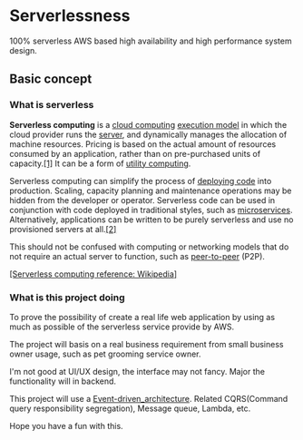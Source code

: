 # Serverlessness
100% serverless AWS based high availability and high performance system design.

## Basic concept



### What is serverless

**Serverless computing** is a [cloud computing](https://en.wikipedia.org/wiki/Cloud_computing) [execution model](https://en.wikipedia.org/wiki/Execution_model) in which the cloud provider runs the [server](https://en.wikipedia.org/wiki/Server_(computing)), and dynamically manages the allocation of machine resources. Pricing is based on the actual amount of resources consumed by an application, rather than on pre-purchased units of capacity.[\[1\]](https://en.wikipedia.org/wiki/Serverless_computing#cite_note-techcrunch-lambda-1) It can be a form of [utility computing](https://en.wikipedia.org/wiki/Utility_computing).

Serverless computing can simplify the process of [deploying code](https://en.wikipedia.org/wiki/Software_deployment) into production. Scaling, capacity planning and maintenance operations may be hidden from the developer or operator. Serverless code can be used in conjunction with code deployed in traditional styles, such as [microservices](https://en.wikipedia.org/wiki/Microservices). Alternatively, applications can be written to be purely serverless and use no provisioned servers at all.[\[2\]](https://en.wikipedia.org/wiki/Serverless_computing#cite_note-lambda-api-gateway-2)

This should not be confused with computing or networking models that do not require an actual server to function, such as [peer-to-peer](https://en.wikipedia.org/wiki/Peer-to-peer) (P2P).



[\[Serverless computing reference: Wikipedia\]](https://en.wikipedia.org/wiki/Serverless_computing)

### What is this project doing

To prove the possibility of create a real life web application by using as much as possible of the serverless service provide by AWS.

The project will basis on a real business requirement from small business owner usage, such as pet grooming service owner. 

I'm not good at UI/UX design, the interface may not fancy. Major the functionality will in backend.

This project will use a [Event-driven_architecture](https://en.wikipedia.org/wiki/Event-driven_architecture). Related CQRS(Command query responsibility segregation), Message queue, Lambda, etc.



Hope you have a fun with this.